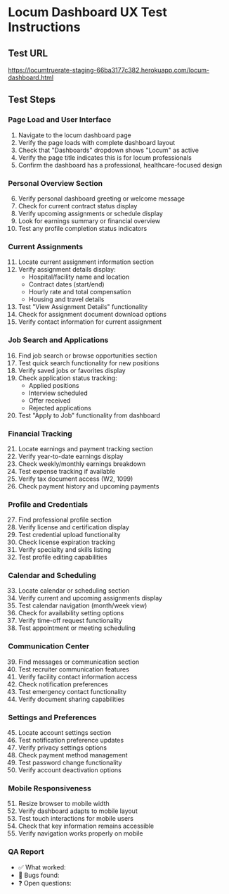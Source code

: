 # Locum Dashboard UX Test Instructions

## Test URL
https://locumtruerate-staging-66ba3177c382.herokuapp.com/locum-dashboard.html

## Test Steps

### Page Load and User Interface
1. Navigate to the locum dashboard page
2. Verify the page loads with complete dashboard layout
3. Check that "Dashboards" dropdown shows "Locum" as active
4. Verify the page title indicates this is for locum professionals
5. Confirm the dashboard has a professional, healthcare-focused design

### Personal Overview Section
6. Verify personal dashboard greeting or welcome message
7. Check for current contract status display
8. Verify upcoming assignments or schedule display
9. Look for earnings summary or financial overview
10. Test any profile completion status indicators

### Current Assignments
11. Locate current assignment information section
12. Verify assignment details display:
    - Hospital/facility name and location
    - Contract dates (start/end)
    - Hourly rate and total compensation
    - Housing and travel details
13. Test "View Assignment Details" functionality
14. Check for assignment document download options
15. Verify contact information for current assignment

### Job Search and Applications
16. Find job search or browse opportunities section
17. Test quick search functionality for new positions
18. Verify saved jobs or favorites display
19. Check application status tracking:
    - Applied positions
    - Interview scheduled
    - Offer received
    - Rejected applications
20. Test "Apply to Job" functionality from dashboard

### Financial Tracking
21. Locate earnings and payment tracking section
22. Verify year-to-date earnings display
23. Check weekly/monthly earnings breakdown
24. Test expense tracking if available
25. Verify tax document access (W2, 1099)
26. Check payment history and upcoming payments

### Profile and Credentials
27. Find professional profile section
28. Verify license and certification display
29. Test credential upload functionality
30. Check license expiration tracking
31. Verify specialty and skills listing
32. Test profile editing capabilities

### Calendar and Scheduling
33. Locate calendar or scheduling section
34. Verify current and upcoming assignments display
35. Test calendar navigation (month/week view)
36. Check for availability setting options
37. Verify time-off request functionality
38. Test appointment or meeting scheduling

### Communication Center
39. Find messages or communication section
40. Test recruiter communication features
41. Verify facility contact information access
42. Check notification preferences
43. Test emergency contact functionality
44. Verify document sharing capabilities

### Settings and Preferences
45. Locate account settings section
46. Test notification preference updates
47. Verify privacy settings options
48. Check payment method management
49. Test password change functionality
50. Verify account deactivation options

### Mobile Responsiveness
51. Resize browser to mobile width
52. Verify dashboard adapts to mobile layout
53. Test touch interactions for mobile users
54. Check that key information remains accessible
55. Verify navigation works properly on mobile

### QA Report
- ✅ What worked:
- 🐞 Bugs found:
- ❓ Open questions:
